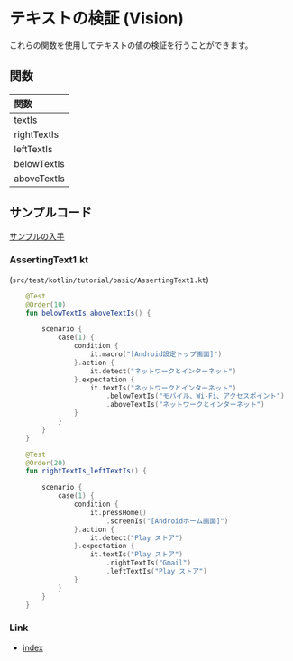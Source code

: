 # テキストの検証 (Vision)

これらの関数を使用してテキストの値の検証を行うことができます。

## 関数

| 関数          |
|:------------|
| textIs      |
| rightTextIs |
| leftTextIs  |
| belowTextIs |
| aboveTextIs |

## サンプルコード

[サンプルの入手](../../../getting_samples_ja.md)

### AssertingText1.kt

(`src/test/kotlin/tutorial/basic/AssertingText1.kt`)

```kotlin
    @Test
    @Order(10)
    fun belowTextIs_aboveTextIs() {

        scenario {
            case(1) {
                condition {
                    it.macro("[Android設定トップ画面]")
                }.action {
                    it.detect("ネットワークとインターネット")
                }.expectation {
                    it.textIs("ネットワークとインターネット")
                        .belowTextIs("モバイル、Wi-Fi、アクセスポイント")
                        .aboveTextIs("ネットワークとインターネット")
                }
            }
        }
    }

    @Test
    @Order(20)
    fun rightTextIs_leftTextIs() {

        scenario {
            case(1) {
                condition {
                    it.pressHome()
                        .screenIs("[Androidホーム画面]")
                }.action {
                    it.detect("Play ストア")
                }.expectation {
                    it.textIs("Play ストア")
                        .rightTextIs("Gmail")
                        .leftTextIs("Play ストア")
                }
            }
        }
    }
```

### Link

- [index](../../../../index_ja.md)

